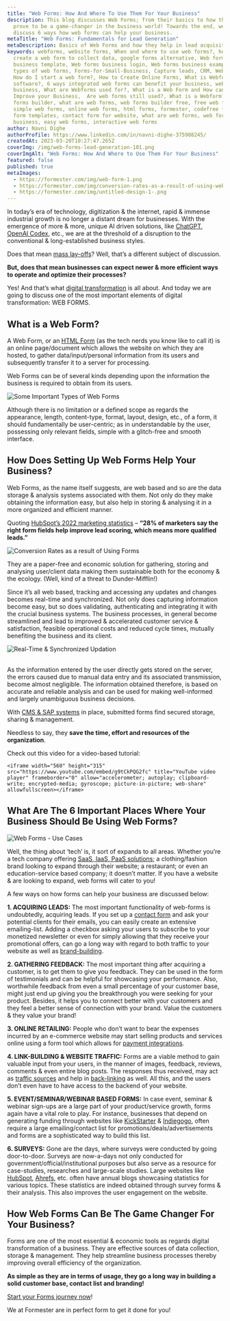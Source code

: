 ```yaml
---
title: "Web Forms: How And Where To Use Them For Your Business"
description: This blog discusses Web Forms; from their basics to how they can
  prove to be a game-changer in the business world! Towards the end, we also
  discuss 6 ways how web forms can help your business.
metaTitle: "Web Forms: Fundamentals for Lead Generation"
metaDescription: Basics of Web Forms and how they help in lead acquisition and business growth
keywords: webforms, website forms, When and where to use web forms?, how to
  create a web form to collect data, google forms alternative, Web forms
  business template, Web forms business login, Web forms business examples,
  types of web forms, Forms-for-Small-Business, Capture leads, CRM, Webforms,
  How do I start a web form?, How to Create Online Forms, What is Webform
  software?, 6 ways integrated web forms can benefit your business, web forms
  business, What are Webforms used for?, What is a Web Form and How can it
  Improve your Business,  Are web forms still used?, What is a Webform?, web
  forms builder, what are web forms, web forms builder free, free web forms,
  simple web forms, online web forms, html forms, formester, codefree forms,
  form templates, contact form for website, what are web forms, web forms for
  business, easy web forms, interactive web forms
author: Navni Dighe
authorProfile: https://www.linkedin.com/in/navni-dighe-375908245/
createdAt: 2023-03-20T10:27:47.265Z
coverImg: /img/web-forms-lead-generation-101.png
coverImgAlt: "Web Forms: How And Where to Use Them For Your Business"
featured: false
published: true
metaImages:
  - https://formester.com/img/web-form-1.png
  - https://formester.com/img/conversion-rates-as-a-result-of-using-web-forms-1-.png
  - https://formester.com/img/untitled-design-1-.png
---
```

In today’s era of technology, digitization & the internet, rapid & immense industrial growth is no longer a distant dream for businesses. With the emergence of more & more, unique AI driven solutions, like [ChatGPT](https://openai.com/blog/chatgpt), [OpenAI Codex](https://openai.com/blog/openai-codex), etc., we are at the threshold of a disruption to the conventional & long-established business styles.

Does that mean [mass lay-offs](https://news.crunchbase.com/startups/tech-layoffs/)? Well, that’s a different subject of discussion.

**But, does that mean businesses can expect newer & more efficient ways to operate and optimize their processes?** 

Yes! And that’s what [digital transformation](https://enterprisersproject.com/what-is-digital-transformation) is all about. And today we are going to discuss one of the most important elements of digital transformation: WEB FORMS.

## What is a Web Form?

A Web Form, or an [HTML Form](https://www.geeksforgeeks.org/html-forms/) (as the tech nerds you know like to call it) is an online page/document which allows the website on which they are hosted, to gather data/input/personal information from its users and subsequently transfer it to a server for processing.

Web Forms can be of several kinds depending upon the information the business is required to obtain from its users.

![Some Important Types of Web Forms ](/img/web-form-1.png "Types of Web Forms ")

Although there is no limitation or a defined scope as regards the appearance, length, content-type, format, layout, design, etc., of a form, it should fundamentally be user-centric; as in understandable by the user, possessing only relevant fields, simple with a glitch-free and smooth interface.

## How Does Setting Up Web Forms Help Your Business?

Web Forms, as the name itself suggests, are web based and so are the data storage & analysis systems associated with them. Not only do they make obtaining the information easy, but also help in storing & analysing it in a more organized and efficient manner.

Quoting [HubSpot’s 2022 marketing statistics](https://www.hubspot.com/marketing-statistics) – **“28% of marketers say the right form fields help improve lead scoring, which means more qualified leads.”**

![Conversion Rates as a result of Using Forms](/img/conversion-rates-as-a-result-of-using-web-forms-1-.png "Conversion Rates as a result of Using Forms")

They are a paper-free and economic solution for gathering, storing and analysing user/client data making them sustainable both for the economy & the ecology. (Well, kind of a threat to Dunder-Mifflin!)

Since it’s all web based, tracking and accessing any updates and changes becomes real-time and synchronized. Not only does capturing information become easy, but so does validating, authenticating and integrating it with the crucial business systems. The business processes, in general become streamlined and lead to improved & accelerated customer service & satisfaction, feasible operational costs and reduced cycle times, mutually benefiting the business and its client.

![Real-Time & Synchronized Updation](https://lh4.googleusercontent.com/ls8vj3bFec5DYTvtX6XEEoAWs_ak_Mwr2iiMmD0oMKcy236iV6X9oAMCKN102Z1EVkOwH3EU2Cxo3qrCi-XsY1G6TeandbYb0A6rM2vm15-jLAcb4Cr-_Q_pot0FPc-s9-EJ_iD168Q7qP8uUIlgHT0 "Real-Time & Synchronized Updation")

\
As the information entered by the user directly gets stored on the server, the errors caused due to manual data entry and its associated transmission, become almost negligible. The information obtained therefore, is based on accurate and reliable analysis and can be used for making well-informed and largely unambiguous business decisions.

With [CMS & SAP systems](https://sapinsider.org/topic/sap-application-development-integration/sap-cms/) in place, submitted forms find secured storage, sharing & management.

Needless to say, they **save the time, effort and resources of the organization**.

C﻿heck out this video for a video-based tutorial:

```
<iframe width="560" height="315" src="https://www.youtube.com/embed/g9tCkPQG2fc" title="YouTube video player" frameborder="0" allow="accelerometer; autoplay; clipboard-write; encrypted-media; gyroscope; picture-in-picture; web-share" allowfullscreen></iframe>
```

## What Are The 6 Important Places Where Your Business Should Be Using Web Forms?

![Web Forms - Use Cases ](/img/untitled-design-1-.png "Web Forms - Use Cases ")

Well, the thing about ‘tech’ is, it sort of expands to all areas. Whether you’re a tech company offering [SaaS, IaaS, PaaS solutions](https://www.geeksforgeeks.org/difference-between-iaas-paas-and-saas/); a clothing/fashion brand looking to expand through their website; a restaurant; or even an education-service based company; it doesn’t matter. If you have a website & are looking to expand, web forms will cater to you!

A few ways on how forms can help your business are discussed below:

**1. ACQUIRING LEADS:** The most important functionality of web-forms is undoubtedly, acquiring leads. If you set up a [contact form](/templates/) and ask your potential clients for their emails, you can easily create an extensive emailing-list. Adding a checkbox asking your users to subscribe to your monetized newsletter or even for simply allowing that they receive your promotional offers, can go a long way with regard to both traffic to your website as well as [brand-building](https://freshsparks.com/successful-brand-building-process/).

**2. GATHERING FEEDBACK:** The most important thing after acquiring a customer, is to get them to give you feedback. They can be used in the form of testimonials and can be helpful for showcasing your performance. Also, worthwhile feedback from even a small percentage of your customer base, might just end up giving you the breakthrough you were seeking for your product. Besides, it helps you to connect better with your customers and they feel a better sense of connection with your brand. Value the customers & they value your brand!

**3. ONLINE RETAILING:** People who don’t want to bear the expenses incurred by an e-commerce website may start selling products and services online using a form tool which allows for [payment integrations](https://formester.com/integrations/).

**4. LINK-BUILDING & WEBSITE TRAFFIC:**  Forms are a viable method to gain valuable input from your users, in the manner of images, feedback, reviews, comments & even entire blog posts. The responses thus received, may act as [traffic sources](https://seodesignchicago.com/marketing/what-is-a-traffic-source/) and help in [back-linking](https://moz.com/learn/seo/backlinks) as well. All this, and the users don’t even have to have access to the backend of your website.

**5. EVENT/SEMINAR/WEBINAR BASED FORMS:** In case event, seminar & webinar sign-ups are a large part of your product/service growth, forms again have a vital role to play. For instance, businesses that depend on generating funding through websites like [KickStarter](https://www.kickstarter.com/) & [Indiegogo](https://www.indiegogo.com/), often require a large emailing/contact list for promotions/deals/advertisements and forms are a sophisticated way to build this list.

**6. SURVEYS:** Gone are the days, where surveys were conducted by going door-to-door. Surveys are now-a-days not only conducted for government/official/institutional purposes but also serve as a resource for case-studies, researches and large-scale studies. Large websites like [HubSpot](https://blog.hubspot.com/service/surveys), [Ahrefs](https://ahrefs.com/), etc. often have annual blogs showcasing statistics for various topics. These statistics are indeed obtained through survey forms & their analysis. This also improves the user engagement on the website.

## H﻿ow Web Forms Can Be The Game Changer For Your Business?

Forms are one of the most essential & economic tools as regards digital transformation of a business. They are effective sources of data collection, storage & management. They help streamline business processes thereby improving overall efficiency of the organization. 

**As simple as they are in terms of usage, they go a long way in building a solid customer base, contact list and branding!**

﻿[Start your Forms journey now](/)!

We at Formester are in perfect form to get it done for you!